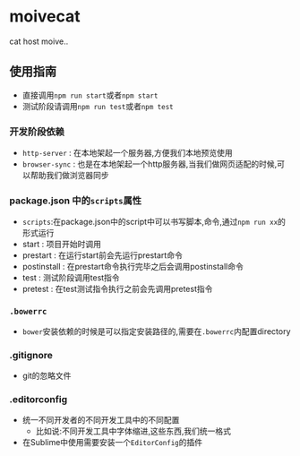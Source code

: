 # moivecat
cat host moive..


## 使用指南
- 直接调用`npm run start`或者`npm start`
- 测试阶段请调用`npm run test`或者`npm test`


### 开发阶段依赖
- `http-server` : 在本地架起一个服务器,方便我们本地预览使用
- `browser-sync` : 也是在本地架起一个http服务器,当我们做网页适配的时候,可以帮助我们做浏览器同步

### package.json 中的`scripts`属性
- `scripts`:在package.json中的script中可以书写脚本,命令,通过`npm run xx`的形式运行
- start : 项目开始时调用
- prestart : 在运行start前会先运行prestart命令
- postinstall : 在prestart命令执行完毕之后会调用postinstall命令
- test : 测试阶段调用test指令
- pretest : 在test测试指令执行之前会先调用pretest指令

### `.bowerrc`
- `bower`安装依赖的时候是可以指定安装路径的,需要在`.bowerrc`内配置directory


### .gitignore
- git的忽略文件

### .editorconfig
- 统一不同开发者的不同开发工具中的不同配置
    - 比如说:不同开发工具中字体缩进,这些东西,我们统一格式
- 在Sublime中使用需要安装一个`EditorConfig`的插件
